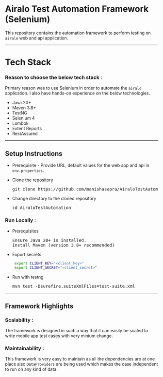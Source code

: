 # Airalo Test Automation Framework (Selenium)

This repository contains the automation framework to perform testing on `airalo` web and api application.

---

# Tech Stack

###  Reason to choose the below tech stack :
Primary reason was to use Selenium in order to automate the `airalo` application. I also have hands-on experience on the below technologies.

- Java 20+
- Maven 3.8+
- TestNG
- Selenium 4
- Lombok
- Extent Reports
- RestAssured

---
## Setup Instructions

- Prerequisite 
      - Provide URL, default values for the web app and api in `env.properties`.

- Clone the repository
  <pre>git clone https://github.com/manishasapra/AiraloTestAutomation</pre>
- Change directory to the cloned repository
  <pre>cd AiraloTestAutomation</pre>

### Run Locally :

- Prerequisites
  <pre>Ensure Java 20+ is installed.<br/>Install Maven (version 3.8+ recommended)</pre>
- Export secrets
  ```bash
   export CLIENT_KEY="<client_key>"
   export CLIENT_SECRET="<client_secret>"
- Run with testng
  <pre>mvn test -Dsurefire.suiteXmlFiles=test-suite.xml</pre>

---
## Framework Highlights

### Scalability :
The framework is designed in such a way that it can easily be scaled to write mobile app test cases with very minium change.

### Maintainability :
This framework is very easy to maintain as all the dependencies are at one place also `DataProviders` are being used which makes the case independent to run on any kind of data.
